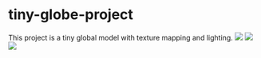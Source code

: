 # tiny-globe-project
This project is a tiny global model with texture mapping and lighting.
![](https://github.com/XiaoyuXiao1998/tiny-globe-project/blob/main/res/diaplay_draw_1.gif)
![](https://github.com/XiaoyuXiao1998/tiny-globe-project/blob/main/res/diaplay_draw2.gif)
![](https://github.com/XiaoyuXiao1998/tiny-globe-project/blob/main/res/diaplay_draw_3.gif)
